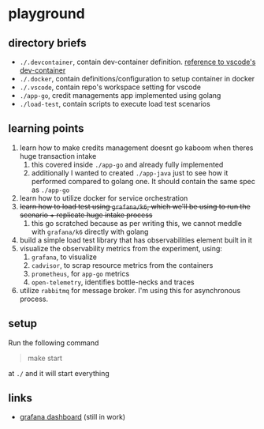 # playground

## directory briefs

- `./.devcontainer`, contain dev-container definition. [reference to vscode's dev-container](https://code.visualstudio.com/docs/devcontainers/containers)
- `./.docker`, contain definitions/configuration to setup container in docker 
- `./.vscode`, contain repo's workspace setting for vscode
- `./app-go`, credit managements app implemented using golang
- `./load-test`, contain scripts to execute load test scenarios


## learning points
1. learn how to make credits management doesnt go kaboom when theres huge transaction intake
   1. this covered inside `./app-go` and already fully implemented
   2. additionally I wanted to created `./app-java` just to see how it performed compared to golang one. It should contain the same spec as `./app-go`
2. learn how to utilize docker for service orchestration
3. ~~learn how to load test using `grafana/k6`, which we'll be using to run the scenario + replicate huge intake process~~
   1. this go scratched because as per writing this, we cannot meddle with `grafana/k6` directly with golang
4. build a simple load test library that has observabilities element built in it
5. visualize the observability metrics from the experiment, using:
   1. `grafana`, to visualize
   2. `cadvisor`, to scrap resource metrics from the containers
   3. `prometheus`, for `app-go` metrics
   4. `open-telemetry`, identifies bottle-necks and traces
6. utilize `rabbitmq` for message broker. I'm using this for asynchronous process.

## setup
Run the following command 
> make start

at `./` and it will start everything

## links
- [grafana dashboard](http://localhost:10000/d/f744f256-9d10-4e29-9dd0-c4ea6f8d7dd2/dashboard?orgId=1&var-container_name=app-go-worker&var-container_name=app-go&from=now-5m&to=now&refresh=5s) (still in work)